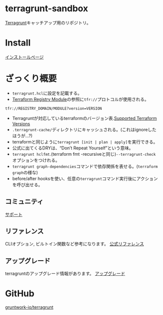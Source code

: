 # terragrunt-sandbox
[Terragrunt](https://terragrunt.gruntwork.io/)キャッチアップ用のリポジトリ。

# Install
[インストールページ](https://terragrunt.gruntwork.io/docs/getting-started/install/)

# ざっくり概要
- `terragrunt.hcl`に設定を記載する。
- [Terraform Registry Module](https://registry.terraform.io/browse/modules)の参照に`tfr://`プロトコルが使用される。
```
tfr://REGISTRY_DOMAIN/MODULE?version=VERSION
```
- Terragruntが対応しているterraformのバージョン表.[Supported Terraform Versions](https://terragrunt.gruntwork.io/docs/getting-started/supported-terraform-versions/)
- `.terragrunt-cache/`ディレクトリにキャッシュされる。(これはignoreしたほうが...?)
- terraformと同じように`terragrunt [init | plan | apply]`を実行できる。
- 公式に出てくるDRYは、“Don’t Repeat Yourself”という意味。
- `terragrunt hclfmt`.(terraform fmt -recursiveと同じ)`--terragrunt-check`オプションをつけれる。
- `terragrunt graph-dependencies`コマンドで依存関係を表せる。(`terraform graph`の様な)
- before/after hooksを使い、任意の`terragrunt`コマンド実行後にアクションを呼び出せる。

## コミュニティ
[サポート](https://terragrunt.gruntwork.io/docs/community/support/)

## リファレンス
CLIオプション, ビルトイン関数など参考になります。
[公式リファレンス](https://terragrunt.gruntwork.io/docs/#reference)

## アップグレード
terragruntのアップグレード情報があります。
[アップグレード](https://terragrunt.gruntwork.io/docs/#upgrade)

# GitHub
[gruntwork-io/terragrunt](https://github.com/gruntwork-io/terragrunt)